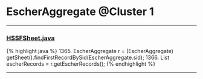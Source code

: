 # EscherAggregate @Cluster 1

***

### [HSSFSheet.java](https://searchcode.com/codesearch/view/15642322/)
{% highlight java %}
1365. EscherAggregate r = (EscherAggregate) getSheet().findFirstRecordBySid(EscherAggregate.sid);
1366. List escherRecords = r.getEscherRecords();
{% endhighlight %}

***

